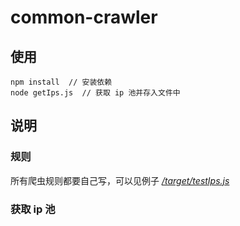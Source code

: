 # common-crawler

## 使用

```
npm install  // 安装依赖
node getIps.js  // 获取 ip 池并存入文件中
```

## 说明

### 规则

所有爬虫规则都要自己写，可以见例子 [*/target/testIps.js*](target/testIps.js)

### 获取 ip 池

